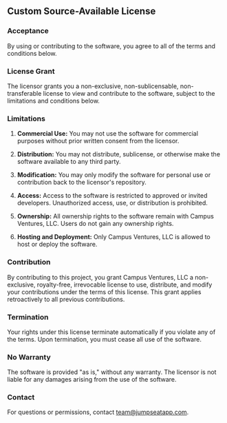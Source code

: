 ## Custom Source-Available License

### Acceptance

By using or contributing to the software, you agree to all of the terms and conditions below.

### License Grant

The licensor grants you a non-exclusive, non-sublicensable, non-transferable license to view and contribute to the software, subject to the limitations and conditions below.

### Limitations

1. **Commercial Use:** You may not use the software for commercial purposes without prior written consent from the licensor.

2. **Distribution:** You may not distribute, sublicense, or otherwise make the software available to any third party.

3. **Modification:** You may only modify the software for personal use or contribution back to the licensor's repository.

4. **Access:** Access to the software is restricted to approved or invited developers. Unauthorized access, use, or distribution is prohibited.

5. **Ownership:** All ownership rights to the software remain with Campus Ventures, LLC. Users do not gain any ownership rights.

6. **Hosting and Deployment:** Only Campus Ventures, LLC is allowed to host or deploy the software.

### Contribution

By contributing to this project, you grant Campus Ventures, LLC a non-exclusive, royalty-free, irrevocable license to use, distribute, and modify your contributions under the terms of this license. This grant applies retroactively to all previous contributions.

### Termination

Your rights under this license terminate automatically if you violate any of the terms. Upon termination, you must cease all use of the software.

### No Warranty

The software is provided "as is," without any warranty. The licensor is not liable for any damages arising from the use of the software.

### Contact

For questions or permissions, contact team@jumpseatapp.com.
